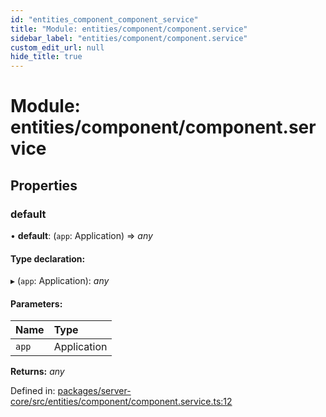 ```yaml
---
id: "entities_component_component_service"
title: "Module: entities/component/component.service"
sidebar_label: "entities/component/component.service"
custom_edit_url: null
hide_title: true
---
```


# Module: entities/component/component.service

## Properties

### default

• **default**: (`app`: Application) => *any*

#### Type declaration:

▸ (`app`: Application): *any*

#### Parameters:

Name | Type |
:------ | :------ |
`app` | Application |

**Returns:** *any*

Defined in: [packages/server-core/src/entities/component/component.service.ts:12](https://github.com/xr3ngine/xr3ngine/blob/a16a45d7e/packages/server-core/src/entities/component/component.service.ts#L12)
